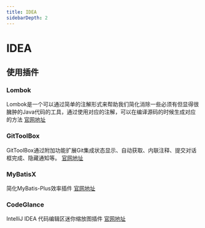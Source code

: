 ```yaml
---
title: IDEA
sidebarDepth: 2
--- 
```


# IDEA

## 使用插件
### Lombok 
Lombok是一个可以通过简单的注解形式来帮助我们简化消除一些必须有但显得很臃肿的Java代码的工具，通过使用对应的注解，可以在编译源码的时候生成对应的方法
[官网地址](https://projectlombok.org/)
### GitToolBox 
GitToolBox通过附加功能扩展Git集成状态显示、自动获取、内联注释、提交对话框完成、隐藏通知等。
[官网地址](https://plugins.jetbrains.com/plugin/7499-gittoolbox/)
### MyBatisX
简化MyBatis-Plus效率插件
[官网地址](https://mp.baomidou.com/)
### CodeGlance 
IntelliJ IDEA 代码编辑区迷你缩放图插件
[官网地址](https://plugins.jetbrains.com/plugin/7275-codeglance)